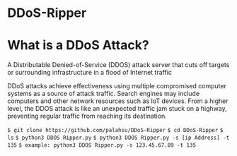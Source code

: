 # DDoS-Ripper

# What is a DDoS Attack?
A Distributable Denied-of-Service (DDOS) attack server that cuts off targets or surrounding infrastructure in a flood of Internet traffic

DDoS attacks achieve effectiveness using multiple compromised computer systems as a source of attack traffic. Search engines may include computers and other network resources such as IoT devices.
From a higher level, the DDOS attack is like an unexpected traffic jam stuck on a highway, preventing regular traffic from reaching its destination.

`$ git clone https://github.com/palahsu/DDoS-Ripper`
`$ cd DDoS-Ripper`
`$ ls`
`$ python3 DDOS Ripper.py`
`$ python3 DDOS Ripper.py -s [ip Address] -t 135`
`$ example: python3 DDOS Ripper.py -s 123.45.67.89 -t 135`
